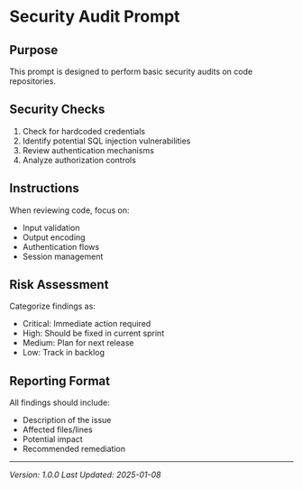 # Security Audit Prompt

## Purpose
This prompt is designed to perform basic security audits on code repositories.

## Security Checks
1. Check for hardcoded credentials
2. Identify potential SQL injection vulnerabilities
3. Review authentication mechanisms
4. Analyze authorization controls

## Instructions
When reviewing code, focus on:
- Input validation
- Output encoding
- Authentication flows
- Session management

## Risk Assessment
Categorize findings as:
- Critical: Immediate action required
- High: Should be fixed in current sprint
- Medium: Plan for next release
- Low: Track in backlog

## Reporting Format
All findings should include:
- Description of the issue
- Affected files/lines
- Potential impact
- Recommended remediation

---
*Version: 1.0.0*
*Last Updated: 2025-01-08*